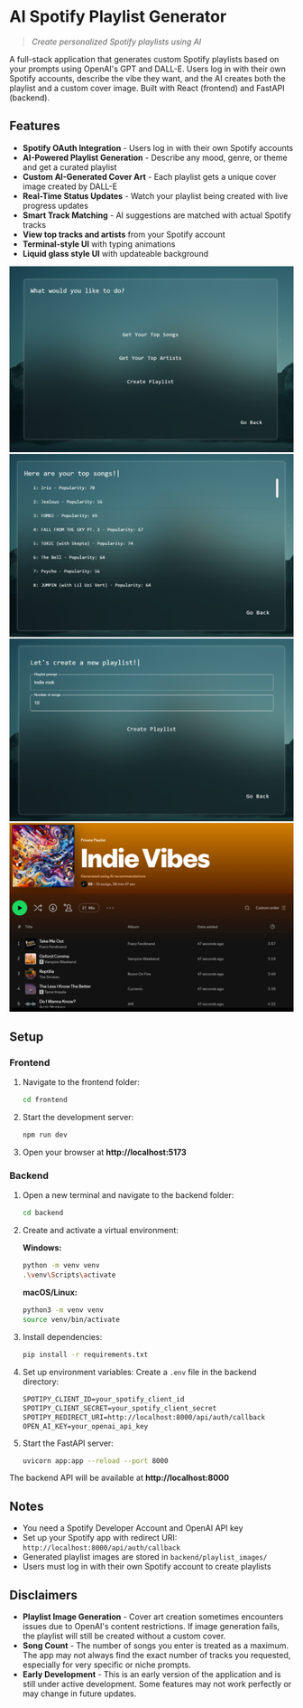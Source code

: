 # AI Spotify Playlist Generator
> *Create personalized Spotify playlists using AI*

A full-stack application that generates custom Spotify playlists based on your prompts using OpenAI's GPT and DALL-E. Users log in with their own Spotify accounts, describe the vibe they want, and the AI creates both the playlist and a custom cover image. Built with React (frontend) and FastAPI (backend).

## Features

- **Spotify OAuth Integration** - Users log in with their own Spotify accounts
- **AI-Powered Playlist Generation** - Describe any mood, genre, or theme and get a curated playlist
- **Custom AI-Generated Cover Art** - Each playlist gets a unique cover image created by DALL-E
- **Real-Time Status Updates** - Watch your playlist being created with live progress updates
- **Smart Track Matching** - AI suggestions are matched with actual Spotify tracks
- **View top tracks and artists** from your Spotify account
- **Terminal-style UI** with typing animations
- **Liquid glass style UI** with updateable background

![Description of Image](frontend/public/readme_img_1.png)
![Description of Image](frontend/public/readme_img_2.png)
![Description of Image](frontend/public/readme_img_3.png)
![Description of Image](frontend/public/readme_img_4.png)

## Setup

### Frontend

1. Navigate to the frontend folder:
   ```bash
   cd frontend
   ```

2. Start the development server:
   ```bash
   npm run dev
   ```

3. Open your browser at **http://localhost:5173**

### Backend

1. Open a new terminal and navigate to the backend folder:
   ```bash
   cd backend
   ```

2. Create and activate a virtual environment:
   
   **Windows:**
   ```bash
   python -m venv venv
   .\venv\Scripts\activate
   ```
   
   **macOS/Linux:**
   ```bash
   python3 -m venv venv
   source venv/bin/activate
   ```

3. Install dependencies:
   ```bash
   pip install -r requirements.txt
   ```

4. Set up environment variables:
   Create a `.env` file in the backend directory:
   ```env
   SPOTIPY_CLIENT_ID=your_spotify_client_id
   SPOTIPY_CLIENT_SECRET=your_spotify_client_secret
   SPOTIPY_REDIRECT_URI=http://localhost:8000/api/auth/callback
   OPEN_AI_KEY=your_openai_api_key
   ```

5. Start the FastAPI server:
   ```bash
   uvicorn app:app --reload --port 8000
   ```

The backend API will be available at **http://localhost:8000**

## Notes

- You need a Spotify Developer Account and OpenAI API key
- Set up your Spotify app with redirect URI: `http://localhost:8000/api/auth/callback`
- Generated playlist images are stored in `backend/playlist_images/`
- Users must log in with their own Spotify account to create playlists

## Disclaimers

- **Playlist Image Generation** - Cover art creation sometimes encounters issues due to OpenAI's content restrictions. If image generation fails, the playlist will still be created without a custom cover.
- **Song Count** - The number of songs you enter is treated as a maximum. The app may not always find the exact number of tracks you requested, especially for very specific or niche prompts.
- **Early Development** - This is an early version of the application and is still under active development. Some features may not work perfectly or may change in future updates.

